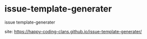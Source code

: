 # issue-template-generater
issue template-generater

site: https://happy-coding-clans.github.io/issue-template-generater/
